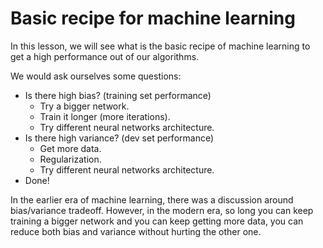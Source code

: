 # Basic recipe for machine learning

In this lesson, we will see what is the basic recipe of machine learning to get a high performance out of our algorithms.

We would ask ourselves some questions:

- Is there high bias? (training set performance)
  - Try a bigger network.
  - Train it longer (more iterations).
  - Try different neural networks architecture.
- Is there high variance? (dev set performance)
  - Get more data.
  - Regularization.
  - Try different neural networks architecture.
- Done!

In the earlier era of machine learning, there was a discussion around bias/variance tradeoff. However, in the modern era, so long you can keep training a bigger network and you can keep getting more data, you can reduce both bias and variance without hurting the other one.
